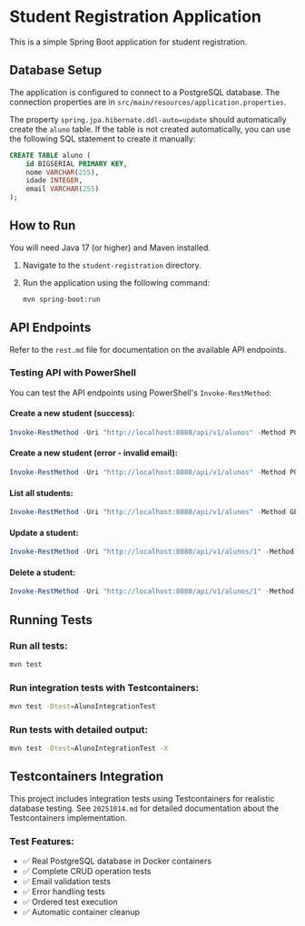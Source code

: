 # Student Registration Application

This is a simple Spring Boot application for student registration.

## Database Setup

The application is configured to connect to a PostgreSQL database. The connection properties are in `src/main/resources/application.properties`.

The property `spring.jpa.hibernate.ddl-auto=update` should automatically create the `aluno` table. If the table is not created automatically, you can use the following SQL statement to create it manually:

```sql
CREATE TABLE aluno (
    id BIGSERIAL PRIMARY KEY,
    nome VARCHAR(255),
    idade INTEGER,
    email VARCHAR(255)
);
```

## How to Run

You will need Java 17 (or higher) and Maven installed.

1.  Navigate to the `student-registration` directory.
2.  Run the application using the following command:

    ```bash
    mvn spring-boot:run
    ```

## API Endpoints

Refer to the `rest.md` file for documentation on the available API endpoints.

### Testing API with PowerShell

You can test the API endpoints using PowerShell's `Invoke-RestMethod`:

#### Create a new student (success):
```powershell
Invoke-RestMethod -Uri "http://localhost:8080/api/v1/alunos" -Method POST -ContentType "application/json" -Body '{"nome":"Fulano de Tal", "idade":25, "email":"fulano@senac.com"}'
```

#### Create a new student (error - invalid email):
```powershell
Invoke-RestMethod -Uri "http://localhost:8080/api/v1/alunos" -Method POST -ContentType "application/json" -Body '{"nome":"Fulano de Tal", "idade":25, "email":"fulano@email.com"}'
```

#### List all students:
```powershell
Invoke-RestMethod -Uri "http://localhost:8080/api/v1/alunos" -Method GET
```

#### Update a student:
```powershell
Invoke-RestMethod -Uri "http://localhost:8080/api/v1/alunos/1" -Method PUT -ContentType "application/json" -Body '{"nome":"Fulano Atualizado", "idade":26, "email":"fulano.atualizado@senac.com"}'
```

#### Delete a student:
```powershell
Invoke-RestMethod -Uri "http://localhost:8080/api/v1/alunos/1" -Method DELETE
```

## Running Tests

### Run all tests:
```bash
mvn test
```

### Run integration tests with Testcontainers:
```bash
mvn test -Dtest=AlunoIntegrationTest
```

### Run tests with detailed output:
```bash
mvn test -Dtest=AlunoIntegrationTest -X
```

## Testcontainers Integration

This project includes integration tests using Testcontainers for realistic database testing. See `20251014.md` for detailed documentation about the Testcontainers implementation.

### Test Features:
- ✅ Real PostgreSQL database in Docker containers
- ✅ Complete CRUD operation tests
- ✅ Email validation tests
- ✅ Error handling tests
- ✅ Ordered test execution
- ✅ Automatic container cleanup
